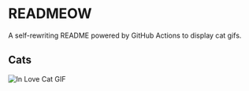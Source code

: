 # READMEOW

A self-rewriting README powered by GitHub Actions to display cat gifs.

## Cats

![In Love Cat GIF](https://media0.giphy.com/media/MDJ9IbxxvDUQM/200.gif?cid=9acd02daq6yw6fpcduhy30w0fmsq6jibkgil7xridwenbzhi&ep=v1_gifs_search&rid=200.gif&ct=g)
